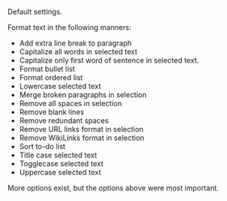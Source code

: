 Default settings.

Format text in the following manners:
- Add extra line break to paragraph
- Capitalize all words in selected text
- Capitalize only first word of sentence in selected text.
- Format bullet list
- Format ordered list
- Lowercase selected text
- Merge broken paragraphs in selection
- Remove all spaces in selection
- Remove blank lines
- Remove redundant spaces
- Remove URL links format in selection
- Remove WikiLinks format in selection
- Sort to-do list
- Title case selected text
- Togglecase selected text
- Uppercase selected text

More options exist, but the options above were most important.